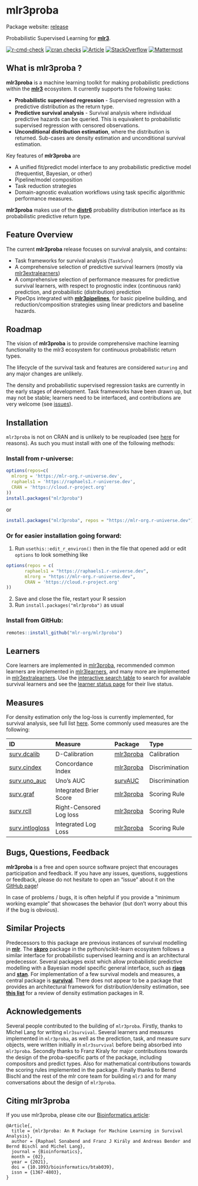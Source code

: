 
# mlr3proba

Package website: [release](https://mlr3proba.mlr-org.com/)

Probabilistic Supervised Learning for
**[mlr3](https://github.com/mlr-org/mlr3/)**.

<!-- badges: start -->

[![r-cmd-check](https://github.com/mlr-org/mlr3proba/actions/workflows/r-cmd-check.yml/badge.svg)](https://github.com/mlr-org/mlr3proba/actions/workflows/r-cmd-check.yml)
[![cran
checks](https://cranchecks.info/badges/worst/mlr3proba)](https://cran.r-project.org/web/checks/check_results_mlr3proba.html)
[![Article](https://img.shields.io/badge/Article-10.1093%2Fbioinformatics%2Fbtab039-brightgreen)](https://doi.org/10.1093/bioinformatics/btab039)
[![StackOverflow](https://img.shields.io/badge/stackoverflow-mlr3-orange.svg)](https://stackoverflow.com/questions/tagged/mlr3)
[![Mattermost](https://img.shields.io/badge/chat-mattermost-orange.svg)](https://lmmisld-lmu-stats-slds.srv.mwn.de/mlr_invite/)
<!-- badges: end -->

## What is mlr3proba ?

**mlr3proba** is a machine learning toolkit for making probabilistic
predictions within the **[mlr3](https://github.com/mlr-org/mlr3)**
ecosystem. It currently supports the following tasks:

- **Probabilistic supervised regression** - Supervised regression with a
  predictive distribution as the return type.
- **Predictive survival analysis** - Survival analysis where individual
  predictive hazards can be queried. This is equivalent to probabilistic
  supervised regression with censored observations.
- **Unconditional distribution estimation**, where the distribution is
  returned. Sub-cases are density estimation and unconditional survival
  estimation.

Key features of **mlr3proba** are

- A unified fit/predict model interface to any probabilistic predictive
  model (frequentist, Bayesian, or other)
- Pipeline/model composition
- Task reduction strategies
- Domain-agnostic evaluation workflows using task specific algorithmic
  performance measures.

**mlr3proba** makes use of the
**[distr6](https://github.com/alan-turing-institute/distr6)**
probability distribution interface as its probabilistic predictive
return type.

## Feature Overview

The current **mlr3proba** release focuses on survival analysis, and
contains:

- Task frameworks for survival analysis (`TaskSurv`)
- A comprehensive selection of predictive survival learners (mostly via
  [mlr3extralearners](https://github.com/mlr-org/mlr3extralearners/))
- A comprehensive selection of performance measures for predictive
  survival learners, with respect to prognostic index (continuous rank)
  prediction, and probabilistic (distribution) prediction
- PipeOps integrated with
  **[mlr3pipelines](https://github.com/mlr-org/mlr3pipelines)**, for
  basic pipeline building, and reduction/composition strategies using
  linear predictors and baseline hazards.

## Roadmap

The vision of **mlr3proba** is to provide comprehensive machine learning
functionality to the mlr3 ecosystem for continuous probabilistic return
types.

The lifecycle of the survival task and features are considered
`maturing` and any major changes are unlikely.

The density and probabilistic supervised regression tasks are currently
in the early stages of development. Task frameworks have been drawn up,
but may not be stable; learners need to be interfaced, and contributions
are very welcome (see
[issues](https://github.com/mlr-org/mlr3proba/issues)).

## Installation

`mlr3proba` is not on CRAN and is unlikely to be reuploaded (see
[here](https://twitter.com/RaphaelS101/status/1506321623250571265) for
reasons). As such you must install with one of the following methods:

### Install from r-universe:

``` r
options(repos=c(
  mlrorg = 'https://mlr-org.r-universe.dev',
  raphaels1 = 'https://raphaels1.r-universe.dev',
  CRAN = 'https://cloud.r-project.org'
))
install.packages("mlr3proba")
```

or

``` r
install.packages("mlr3proba", repos = "https://mlr-org.r-universe.dev")
```

### Or for easier installation going forward:

1.  Run `usethis::edit_r_environ()` then in the file that opened add or
    edit `options` to look something like

``` r
options(repos = c(
       raphaels1 = "https://raphaels1.r-universe.dev",
       mlrorg = "https://mlr-org.r-universe.dev",
       CRAN = 'https://cloud.r-project.org'
))
```

2.  Save and close the file, restart your R session
3.  Run `install.packages("mlr3proba")` as usual

### Install from GitHub:

``` r
remotes::install_github("mlr-org/mlr3proba")
```

## Learners

Core learners are implemented in
[mlr3proba](https://mlr3proba.mlr-org.com/reference/index.html#survival-learners),
recommended common learners are implemented in
[mlr3learners](https://github.com/mlr-org/mlr3learners), and many more
are implemented in
[mlr3extralearners](https://github.com/mlr-org/mlr3extralearners). Use
the [interactive search table](https://mlr-org.com/learners.html) to
search for available survival learners and see the [learner status
page](https://mlr3extralearners.mlr-org.com/articles/learner_status.html)
for their live status.

## Measures

For density estimation only the log-loss is currently implemented, for
survival analysis, see full list
[here](https://mlr3proba.mlr-org.com/reference/index.html#survival-measures).
Some commonly used measures are the following:

| ID                                                                                           | Measure                 | Package                                                   | Type           |
|:---------------------------------------------------------------------------------------------|:------------------------|:----------------------------------------------------------|:---------------|
| [surv.dcalib](https://mlr3proba.mlr-org.com/reference/mlr_measures_surv.dcalib.html)         | D-Calibration           | [mlr3proba](https://CRAN.R-project.org/package=mlr3proba) | Calibration    |
| [surv.cindex](https://mlr3proba.mlr-org.com/reference/mlr_measures_surv.cindex.html)         | Concordance Index       | [mlr3proba](https://CRAN.R-project.org/package=mlr3proba) | Discrimination |
| [surv.uno_auc](https://mlr3proba.mlr-org.com/reference/mlr_measures_surv.uno_auc.html)       | Uno’s AUC               | [survAUC](https://CRAN.R-project.org/package=survAUC)     | Discrimination |
| [surv.graf](https://mlr3proba.mlr-org.com/reference/mlr_measures_surv.graf.html)             | Integrated Brier Score  | [mlr3proba](https://CRAN.R-project.org/package=mlr3proba) | Scoring Rule   |
| [surv.rcll](https://mlr3proba.mlr-org.com/reference/mlr_measures_surv.rcll.html)             | Right-Censored Log loss | [mlr3proba](https://CRAN.R-project.org/package=mlr3proba) | Scoring Rule   |
| [surv.intlogloss](https://mlr3proba.mlr-org.com/reference/mlr_measures_surv.intlogloss.html) | Integrated Log Loss     | [mlr3proba](https://CRAN.R-project.org/package=mlr3proba) | Scoring Rule   |

## Bugs, Questions, Feedback

**mlr3proba** is a free and open source software project that encourages
participation and feedback. If you have any issues, questions,
suggestions or feedback, please do not hesitate to open an “issue” about
it on the [GitHub page](https://github.com/mlr-org/mlr3proba/issues)!

In case of problems / bugs, it is often helpful if you provide a
“minimum working example” that showcases the behavior (but don’t worry
about this if the bug is obvious).

## Similar Projects

Predecessors to this package are previous instances of survival
modelling in **[mlr](https://github.com/mlr-org/mlr)**. The
**[skpro](https://github.com/alan-turing-institute/skpro)** package in
the python/scikit-learn ecosystem follows a similar interface for
probabilistic supervised learning and is an architectural predecessor.
Several packages exist which allow probabilistic predictive modelling
with a Bayesian model specific general interface, such as
**[rjags](https://CRAN.R-project.org/package=rjags)** and
**[stan](https://github.com/stan-dev/rstan)**. For implementation of a
few survival models and measures, a central package is
**[survival](https://github.com/therneau/survival)**. There does not
appear to be a package that provides an architectural framework for
distribution/density estimation, see **[this
list](https://vita.had.co.nz/papers/density-estimation.pdf)** for a
review of density estimation packages in R.

## Acknowledgements

Several people contributed to the building of `mlr3proba`. Firstly,
thanks to Michel Lang for writing `mlr3survival`. Several learners and
measures implemented in `mlr3proba`, as well as the prediction, task,
and measure surv objects, were written initially in `mlr3survival`
before being absorbed into `mlr3proba`. Secondly thanks to Franz Kiraly
for major contributions towards the design of the proba-specific parts
of the package, including compositors and predict types. Also for
mathematical contributions towards the scoring rules implemented in the
package. Finally thanks to Bernd Bischl and the rest of the mlr core
team for building `mlr3` and for many conversations about the design of
`mlr3proba`.

## Citing mlr3proba

If you use mlr3proba, please cite our [Bioinformatics
article](https://doi.org/10.1093/bioinformatics/btab039):

    @Article{,
      title = {mlr3proba: An R Package for Machine Learning in Survival Analysis},
      author = {Raphael Sonabend and Franz J Király and Andreas Bender and Bernd Bischl and Michel Lang},
      journal = {Bioinformatics},
      month = {02},
      year = {2021},
      doi = {10.1093/bioinformatics/btab039},
      issn = {1367-4803},
    }
